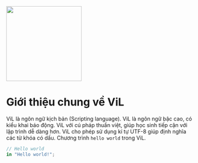 <img src="https://user-images.githubusercontent.com/62325868/138510986-cdfb34b2-12c4-4b83-947c-32735c6a7478.png" width="200">

# Giới thiệu chung về ViL
ViL là ngôn ngữ kịch bản (Scripting language). ViL là ngôn ngữ bậc cao, có kiểu khai báo động.
ViL với cú pháp thuần việt, giúp học sinh tiếp cận với lập trình dễ dàng hơn.
ViL cho phép sử dụng kí tự UTF-8 giúp định nghĩa các từ khóa có dấu.
Chương trình `hello world` trong ViL.
```js
// Hello world
in "Hello world!";
```
